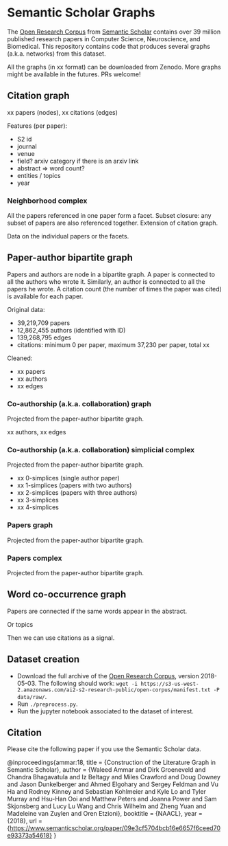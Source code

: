 # Semantic Scholar Graphs

The [Open Research Corpus] from [Semantic Scholar] contains over 39 million published research papers in Computer Science, Neuroscience, and Biomedical.
This repository contains code that produces several graphs (a.k.a. networks) from this dataset.

[Semantic Scholar]: https://semanticscholar.org
[Open Research Corpus]: https://labs.semanticscholar.org/corpus

All the graphs (in xx format) can be downloaded from Zenodo.
More graphs might be available in the futures. PRs welcome!

## Citation graph

xx papers (nodes), xx citations (edges)

Features (per paper):
* S2 id
* journal
* venue
* field? arxiv category if there is an arxiv link
* abstract => word count?
* entities / topics
* year

### Neighborhood complex

All the papers referenced in one paper form a facet.
Subset closure: any subset of papers are also referenced together.
Extension of citation graph.

Data on the individual papers or the facets.

## Paper-author bipartite graph

Papers and authors are node in a bipartite graph.
A paper is connected to all the authors who wrote it.
Similarly, an author is connected to all the papers he wrote.
A citation count (the number of times the paper was cited) is available for each paper.

Original data:
* 39,219,709 papers
* 12,862,455 authors (identified with ID)
* 139,268,795 edges
* citations: minimum 0 per paper, maximum 37,230 per paper, total xx

Cleaned:
* xx papers
* xx authors
* xx edges

### Co-authorship (a.k.a. collaboration) graph

Projected from the paper-author bipartite graph.

xx authors, xx edges

### Co-authorship (a.k.a. collaboration) simplicial complex

Projected from the paper-author bipartite graph.

* xx 0-simplices (single author paper)
* xx 1-simplices (papers with two authors)
* xx 2-simplices (papers with three authors)
* xx 3-simplices
* xx 4-simplices

### Papers graph

Projected from the paper-author bipartite graph.

### Papers complex

Projected from the paper-author bipartite graph.

## Word co-occurrence graph

Papers are connected if the same words appear in the abstract.

Or topics

Then we can use citations as a signal.

## Dataset creation

* Download the full archive of the [Open Research Corpus], version 2018-05-03.
  The following should work: `wget -i https://s3-us-west-2.amazonaws.com/ai2-s2-research-public/open-corpus/manifest.txt -P data/raw/`.
* Run `./preprocess.py`.
* Run the jupyter notebook associated to the dataset of interest.

## Citation

Please cite the following paper if you use the Semantic Scholar data.

@inproceedings{ammar:18,
  title = {Construction of the Literature Graph in Semantic Scholar},
  author = {Waleed Ammar and Dirk Groeneveld and Chandra Bhagavatula and Iz Beltagy
    and Miles Crawford and Doug Downey and Jason Dunkelberger and Ahmed Elgohary
    and Sergey Feldman and Vu Ha and Rodney Kinney and Sebastian Kohlmeier
    and Kyle Lo and Tyler Murray and Hsu-Han Ooi and Matthew Peters and Joanna Power
    and Sam Skjonsberg and Lucy Lu Wang and Chris Wilhelm and Zheng Yuan
    and Madeleine van Zuylen and Oren Etzioni},
  booktitle = {NAACL},
  year = {2018},
  url = {https://www.semanticscholar.org/paper/09e3cf5704bcb16e6657f6ceed70e93373a54618}
}
```
